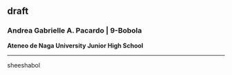 ## draft

### **Andrea Gabrielle A. Pacardo | 9-Bobola**

**Ateneo de Naga University Junior High School**

---

sheeshabol
